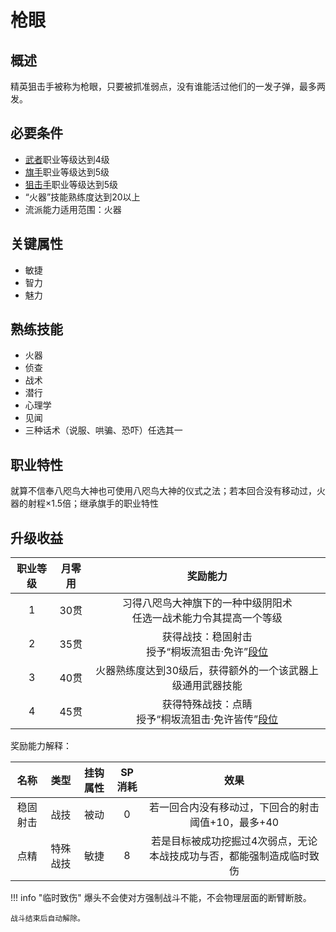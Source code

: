# 枪眼

## 概述

精英狙击手被称为枪眼，只要被抓准弱点，没有谁能活过他们的一发子弹，最多两发。

## 必要条件

* <a href="../../../basicJob/Warrior" target="_blank">武者</a>职业等级达到4级
* <a href="../../../basicJob/Standard-bearer" target="_blank">旗手</a>职业等级达到5级
* <a href="../sniper" target="_blank">狙击手</a>职业等级达到5级
* “火器”技能熟练度达到20以上
* 流派能力适用范围：火器

## 关键属性

* 敏捷
* 智力
* 魅力

## 熟练技能

* 火器
* 侦查
* 战术
* 潜行
* 心理学
* 见闻
* 三种话术（说服、哄骗、恐吓）任选其一
  
## 职业特性

就算不信奉八咫鸟大神也可使用八咫鸟大神的仪式之法；若本回合没有移动过，火器的射程×1.5倍；继承旗手的职业特性

## 升级收益

职业等级|月零用|奖励能力
:--:|:--:|:--:
1|30贯|习得八咫鸟大神旗下的一种中级阴阳术<br>任选一战术能力令其提高一个等级
2|35贯|获得战技：稳固射击<br>授予“桐坂流狙击·免许”<a href="../../dan" target="_blank">段位</a>
3|40贯|火器熟练度达到30级后，获得额外的一个该武器上级通用武器技能
4|45贯|获得特殊战技：点睛<br>授予“桐坂流狙击·免许皆传”<a href="../../dan" target="_blank">段位</a>

奖励能力解释：

名称|类型|挂钩属性|SP消耗|效果
:--:|:--:|:--:|:--:|:--:
稳固射击|战技|被动|0|若一回合内没有移动过，下回合的射击阈值+10，最多+40
点精|特殊战技|敏捷|8|若是目标被成功挖掘过4次弱点，无论本战技成功与否，都能强制造成临时致伤

!!! info "临时致伤"
    爆头不会使对方强制战斗不能，不会物理层面的断臂断肢。

    战斗结束后自动解除。